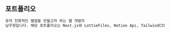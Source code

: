 ## 포트폴리오

```bash
유저 친화적인 웹앱을 만들고자 하는 웹 개발자
남우현입니다. 해당 포트폴리오는 Next.js와 LottieFiles, Notion Api, TailwindCSS를 활용하여 만들었습니다.
```
